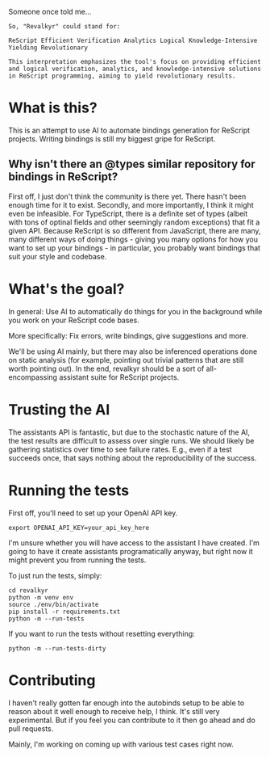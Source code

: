 Someone once told me...

``` text
So, "Revalkyr" could stand for:

ReScript Efficient Verification Analytics Logical Knowledge-Intensive Yielding Revolutionary

This interpretation emphasizes the tool's focus on providing efficient and logical verification, analytics, and knowledge-intensive solutions in ReScript programming, aiming to yield revolutionary results.
```

# What is this?

This is an attempt to use AI to automate bindings generation for ReScript projects. Writing bindings is still my biggest gripe for ReScript.

## Why isn't there an @types similar repository for bindings in ReScript?

First off, I just don't think the community is there yet. There hasn't been enough time for it to exist. Secondly, and more importantly, I think it might even be infeasible. For TypeScript, there is a definite set of types (albeit with tons of optinal fields and other seemingly random exceptions) that fit a given API. Because ReScript is so different from JavaScript, there are many, many different ways of doing things - giving you many options for how you want to set up your bindings - in particular, you probably want bindings that suit your style and codebase.

# What's the goal?

In general: Use AI to automatically do things for you in the background while you work on your ReScript code bases.

More specifically: Fix errors, write bindings, give suggestions and more.

We'll be using AI mainly, but there may also be inferenced operations done on static analysis (for example, pointing out trivial patterns that are still worth pointing out). In the end, revalkyr should be a sort of all-encompassing assistant suite for ReScript projects.

# Trusting the AI
The assistants API is fantastic, but due to the stochastic nature of the AI, the test results are difficult to assess over single runs. We should likely be gathering statistics over time to see failure rates. E.g., even if a test succeeds once, that says nothing about the reproducibility of the success.

# Running the tests

First off, you'll need to set up your OpenAI API key.

``` shell
export OPENAI_API_KEY=your_api_key_here
```

I'm unsure whether you will have access to the assistant I have created. I'm going to have it create assistants programatically anyway, but right now it might prevent you from running the tests.

To just run the tests, simply:

``` shell
cd revalkyr
python -m venv env
source ./env/bin/activate
pip install -r requirements.txt
python -m --run-tests
```

If you want to run the tests without resetting everything:

``` shell
python -m --run-tests-dirty
```


# Contributing

I haven't really gotten far enough into the autobinds setup to be able to reason about it well enough to receive help, I think. It's still very experimental. But if you feel you can contribute to it then go ahead and do pull requests.

Mainly, I'm working on coming up with various test cases right now.
